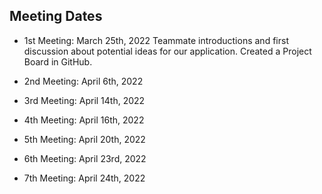 ## Meeting Dates
 - 1st Meeting: March 25th, 2022
    Teammate introductions and first discussion about potential ideas for our application. Created a Project Board in GitHub.

 - 2nd Meeting: April 6th, 2022

 - 3rd Meeting: April 14th, 2022

 - 4th Meeting: April 16th, 2022

 - 5th Meeting: April 20th, 2022

 - 6th Meeting: April 23rd, 2022

 - 7th Meeting: April 24th, 2022
 
